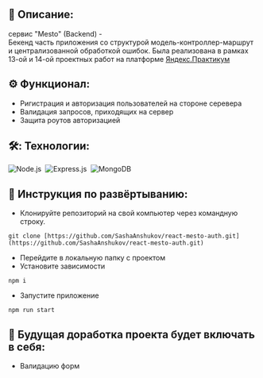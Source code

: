## 📖 Описание: 
сервис "Mesto" (Backend) -<br />
  Бекенд часть приложения со структурой модель-контроллер-маршрут и централизованной обработкой ошибок. Была реализована в рамках 13-ой и 14-ой проектных работ на платформе
  [Яндекс.Практикум](https://praktikum.yandex.ru/web/)

## ⚙️ Функционал:

* Ригистрация и авторизация пользователей на стороне серевера
* Валидация запросов, приходящих на сервер
* Защита роутов авторизацией

## 🛠️: Технологии:

![Node.js](https://img.shields.io/badge/-Node.js-05122A?style=flat&logo=node.js)&nbsp;
![Express.js](https://img.shields.io/badge/-Express.js-05122A?style=flat&logo=Express.js&logoColor=1572B6)&nbsp;
![MongoDB](https://img.shields.io/badge/-MongoDB-05122A?style=flat&logo=mongodb)&nbsp;

## 🚀 Инструкция по развёртыванию:
* Клонируйте репозиторий на свой компьютер через командную строку.
```
git clone [https://github.com/SashaAnshukov/react-mesto-auth.git](https://github.com/SashaAnshukov/react-mesto-auth.git)
```
* Перейдите в локальную папку с проектом
* Установите зависимости
```
npm i
```
* Запустите приложение
```
npm run start
```

## 🤖 Будущая доработка проекта будет включать в себя: 
* Валидацию форм
